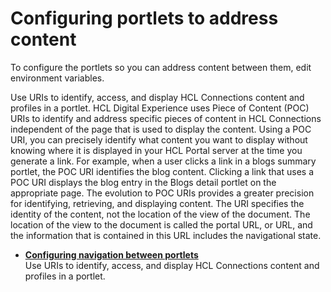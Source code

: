 # Configuring portlets to address content

To configure the portlets so you can address content between them, edit environment variables.

Use URIs to identify, access, and display HCL Connections content and profiles in a portlet. HCL Digital Experience uses Piece of Content (POC) URIs to identify and address specific pieces of content in HCL Connections independent of the page that is used to display the content. Using a POC URI, you can precisely identify what content you want to display without knowing where it is displayed in your HCL Portal server at the time you generate a link. For example, when a user clicks a link in a blogs summary portlet, the POC URI identifies the blog content. Clicking a link that uses a POC URI displays the blog entry in the Blogs detail portlet on the appropriate page. The evolution to POC URIs provides a greater precision for identifying, retrieving, and displaying content. The URI specifies the identity of the content, not the location of the view of the document. The location of the view to the document is called the portal URL, or URL, and the information that is contained in this URL includes the navigational state.

-   **[Configuring navigation between portlets](t_connections_portlets_poc_config.md)**  
Use URIs to identify, access, and display HCL Connections content and profiles in a portlet.

